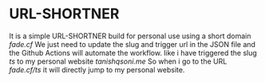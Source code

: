 # URL-SHORTNER
It is a simple URL-SHORTNER build for personal use using a short domain *fade.cf*
We just need to update the slug and trigger url in the JSON file and the Github Actions will automate the workflow.
like i have triggered the slug *ts* to my personal website *tanishqsoni.me*
So when i go to the URL *fade.cf/ts* it will directly jump to my personal website.
